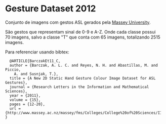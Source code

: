 # Gesture Dataset 2012

Conjunto de imagens com gestos ASL gerados pela [Massey University](https://www.massey.ac.nz/~albarcza/gesture_dataset2012.html).

São gestos que representam sinal de 0-9 e A-Z. Onde cada classe possui 70 imagens, salvo a classe "T" que conta com 65 imagens, totalizando 2515 imagens.

Para referenciar usando bibtex:
```
  @ARTICLE{BarczakEt11_C,
  author = {Barczak, A. L. C. and Reyes, N. H. and Abastillas, M. and Piccio,
	A. and Susnjak, T.},
  title = {A New 2D Static Hand Gesture Colour Image Dataset for ASL Gestures},
  journal = {Research Letters in the Information and Mathematical Sciences},
  year = {2011},
  volume = {15},
  pages = {12-20},
  url = {http://www.massey.ac.nz/massey/fms/Colleges/College%20of%20Sciences/IIMS/RLIMS/Volume%2015/GestureDatasetRLIMS2011.pdf}
}
```
